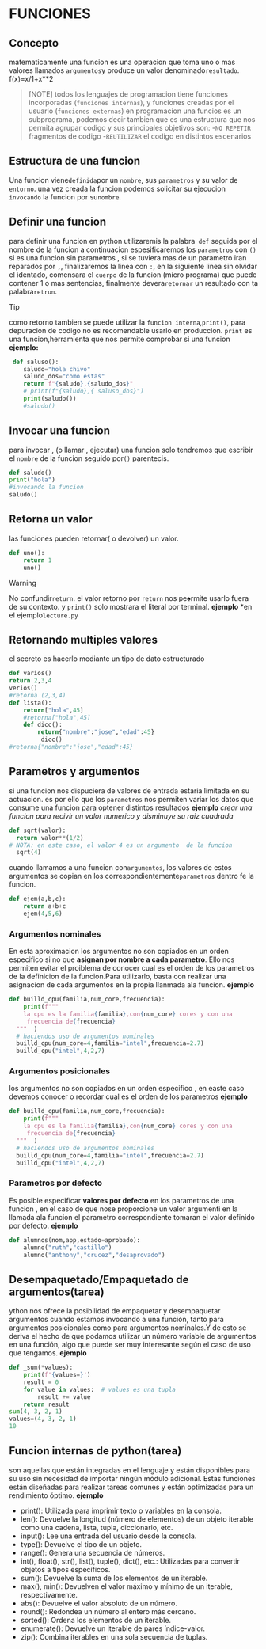 # FUNCIONES
## Concepto
matematicamente una funcion es una operacion que toma uno o mas valores llamados `argumentos`y produce un valor denominado`resultado`.
f(x)=x/1+x**2
>[NOTE]
> todos los lenguajes de programacion tiene funciones incorporadas (`funciones internas`), y funciones creadas por el usuario (`funciones externas`)
> en programacion una funcios es un subprograma, podemos decir tambien que es una estructura que nos permita agrupar codigo y sus principales objetivos son:
-`NO REPETIR` fragmentos de codigo
-`REUTILIZAR` el codigo en distintos escenarios
## Estructura de una  funcion
Una funcion viene`definida`por un `nombre`, sus `parametros` y su valor de `entorno`. una vez creada la funcion podemos solicitar su ejecucion
`invocando` la funcion por su`nombre`.
## Definir una funcion
para definir una funcion en python utilizaremis la palabra` def` seguida por el nombre de la funcion a continuacion espesificaremos los `parametros` con `()` si es una funcion sin parametros , si se tuviera mas de un parametro iran reparados por `,`, finalizaremos la linea con `:`, en la siguiente linea sin olvidar el identado, comensara  el `cuerpo` de la funcion (micro programa) que puede contener 1 o mas sentencias, finalmente devera`retornar` un resultado con ta palabra`retrun`.
> [!TIP]
>  como retorno tambien se puede utilizar la `funcion interna`,`print()`, para depuracion de codigo no es recomendable usarlo en produccion.
> `print` es una funcion,herramienta que nos permite comprobar si una funcion
**ejemplo:**
```python
 def saluso():
    saludo="hola chivo"
    saludo_dos="como estas"
    return f"{saludo},{saludo_dos}"
    # print(f"{saludo},{ saluso_dos}")
    print(saludo())
    #saludo()
```
## Invocar una funcion
para invocar , (o llamar , ejecutar) una funcion solo tendremos  que escribir el `nombre` de la funcion seguido por`()` parentecis.
```python
def saludo()
print("hola")
#invocando la funcion
saludo()
```
## Retorna un valor
las funciones pueden retornar( o devolver) un valor.
```python
def uno():
    return 1
    uno()
```
>[!WARNING]
> No confundir`return`. el valor retorno por `return` nos pe♠rmite usarlo fuera de su contexto. y `print()` solo mostrara el literal por terminal.
**ejemplo**
*en el ejemplo`lecture.py`
## Retornando multiples valores
el secreto es hacerlo mediante un tipo de dato estructurado
```python
def varios()
return 2,3,4
verios()
#retorna (2,3,4)
def lista():
    return["hola",45]
    #retorna["hola",45]
    def dicc():
        return{"nombre":"jose","edad":45}
         dicc()
#retorna{"nombre":"jose","edad":45}
```
## Parametros y argumentos
 si una funcion nos dispuciera de valores de entrada estaria limitada en su actuacion.
 es por ello que los `parametros` nos permiten variar los datos que consume una funcion para optener distintos resultados
 **ejemplo**
*crear una funcion para recivir un valor numerico y disminuye su raiz cuadrada*

  ```python
  def sqrt(valor):
    return valor**(1/2)
# NOTA: en este caso, el valor 4 es un argumento  de la funcion
    sqrt(4)
 ```
cuando llamamos a una funcion con`argumentos`, los valores de estos argumentos  se copian en los correspondientemente`parametros` dentro fe la funcion.
```python
def ejem(a,b,c):
    return a+b+c
    ejem(4,5,6)
```
### Argumentos nominales
En esta aproximacion los argumentos no son copiados en un orden especifico si no que **asignan por nombre a cada parametro**. Ello nos permiten evitar el proiblema de conocer cual es el orden de los parametros de la definicion de la funcion.Para utilizarlo, basta con realizar una asignacion de cada argumentos en la propia llanmada ala funcion.
**ejemplo**
```python
def builld_cpu(familia,num_core,frecuencia):
    print(f"""
    la cpu es la familia{familia},con{num_core} cores y con una
     frecuencia de{frecuencia}
  """  )
  # haciendos uso de argumentos nominales
  builld_cpu(num_core=4,familia="intel",frecuencia=2.7)
  builld_cpu("intel",4,2,7)
```
### Argumentos posicionales
los argumentos no son copiados en un orden especifico , en easte caso devemos conocer o recordar cual es el orden de los parametros
**ejemplo**
```python
def builld_cpu(familia,num_core,frecuencia):
    print(f"""
    la cpu es la familia{familia},con{num_core} cores y con una
     frecuencia de{frecuencia}
  """  )
  # haciendos uso de argumentos nominales
  builld_cpu(num_core=4,familia="intel",frecuencia=2.7)
  builld_cpu("intel",4,2,7)
  ```
### Parametros por defecto
Es posible especificar **valores por defecto** en los parametros de una funcion , en el caso de que nose proporcione un valor argumenti en la llamada  ala funcion el parametro correspondiente tomaran el valor definido por defecto.
**ejemplo**
```python
def alumnos(nom,app,estado=aprobado):
    alumno("ruth","castillo")
    alumno("anthony","crucez","desaprovado")
```
## Desempaquetado/Empaquetado de argumentos(tarea)

ython nos ofrece la posibilidad de empaquetar y desempaquetar argumentos cuando estamos invocando a una función, tanto para argumentos posicionales como para argumentos nominales.Y de esto se deriva el hecho de que podamos utilizar un número variable de argumentos en una función, algo que puede ser muy interesante según el caso de uso que tengamos.
**ejemplo**
```python
def _sum(*values):
    print(f'{values=}')
    result = 0
    for value in values:  # values es una tupla
        result += value
    return result
sum(4, 3, 2, 1)
values=(4, 3, 2, 1)
10

```
## Funcion internas de python(tarea)
son aquellas que están integradas en el lenguaje y están disponibles para su uso sin necesidad de importar ningún módulo adicional. Estas funciones están diseñadas para realizar tareas comunes y están optimizadas para un rendimiento óptimo.
**ejemplo**
- print(): Utilizada para imprimir texto o variables en la consola.
- len(): Devuelve la longitud (número de elementos) de un objeto iterable como una cadena, lista, tupla, diccionario, etc.
- input(): Lee una entrada del usuario desde la consola.
- type(): Devuelve el tipo de un objeto.
- range(): Genera una secuencia de números.
- int(), float(), str(), list(), tuple(), dict(), etc.: Utilizadas para convertir objetos a tipos específicos.
- sum(): Devuelve la suma de los elementos de un iterable.
- max(), min(): Devuelven el valor máximo y mínimo de un iterable, respectivamente.
- abs(): Devuelve el valor absoluto de un número.
- round(): Redondea un número al entero más cercano.
- sorted(): Ordena los elementos de un iterable.
- enumerate(): Devuelve un iterable de pares índice-valor.
- zip(): Combina iterables en una sola secuencia de tuplas.

